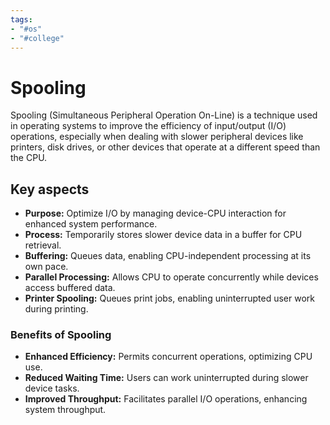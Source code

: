 ```yaml
---
tags:
- "#os"
- "#college"
---
```


# Spooling
Spooling (Simultaneous Peripheral Operation On-Line) is a technique used in operating systems to improve the efficiency of input/output (I/O) operations, especially when dealing with slower peripheral devices like printers, disk drives, or other devices that operate at a different speed than the CPU.

## Key aspects
- **Purpose:** Optimize I/O by managing device-CPU interaction for enhanced system performance.
- **Process:** Temporarily stores slower device data in a buffer for CPU retrieval.
- **Buffering:** Queues data, enabling CPU-independent processing at its own pace.
- **Parallel Processing:** Allows CPU to operate concurrently while devices access buffered data.
- **Printer Spooling:** Queues print jobs, enabling uninterrupted user work during printing.

### Benefits of Spooling
- **Enhanced Efficiency:** Permits concurrent operations, optimizing CPU use.
- **Reduced Waiting Time:** Users can work uninterrupted during slower device tasks.
- **Improved Throughput:** Facilitates parallel I/O operations, enhancing system throughput.